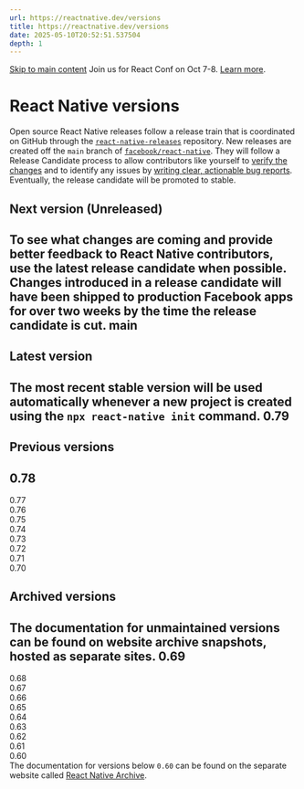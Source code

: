 ```yaml
---
url: https://reactnative.dev/versions
title: https://reactnative.dev/versions
date: 2025-05-10T20:52:51.537504
depth: 1
---
```


[Skip to main content](https://reactnative.dev/versions#__docusaurus_skipToContent_fallback)
Join us for React Conf on Oct 7-8. [Learn more](https://conf.react.dev).
# React Native versions
Open source React Native releases follow a release train that is coordinated on GitHub through the [`react-native-releases`](https://github.com/reactwg/react-native-releases/discussions) repository. New releases are created off the `main` branch of [`facebook/react-native`](https://github.com/facebook/react-native). They will follow a Release Candidate process to allow contributors like yourself to [verify the changes](https://reactnative.dev/docs/upgrading) and to identify any issues by [writing clear, actionable bug reports](https://github.com/facebook/react-native/issues). Eventually, the release candidate will be promoted to stable.
## Next version (Unreleased)
To see what changes are coming and provide better feedback to React Native contributors, use the latest release candidate when possible. Changes introduced in a release candidate will have been shipped to production Facebook apps for over two weeks by the time the release candidate is cut.
main  
---  
## Latest version
The most recent stable version will be used automatically whenever a new project is created using the `npx react-native init` command.
0.79  
---  
## Previous versions
0.78  
---  
0.77  
0.76  
0.75  
0.74  
0.73  
0.72  
0.71  
0.70  
## Archived versions
The documentation for unmaintained versions can be found on website archive snapshots, hosted as separate sites.
0.69  
---  
0.68  
0.67  
0.66  
0.65  
0.64  
0.63  
0.62  
0.61  
0.60  
The documentation for versions below `0.60` can be found on the separate website called [React Native Archive](https://archive.reactnative.dev/versions).


